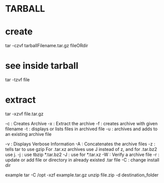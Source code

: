 
# TARBALL 
# create
tar -czvf tarballFilename.tar.gz fileORdir
# see inside tarball
tar -tzvf file
# extract
tar -xzvf file.tar.gz

-c : Creates Archive
-x : Extract the archive
-f : creates archive with given filename
-t : displays or lists files in archived file
-u : archives and adds to an existing archive file

-v : Displays Verbose Information
-A : Concatenates the archive files
-z : tells tar to use gzip
    For .tar.xz archives use J instead of z, and for .tar.bz2 use j.
    -j : use tbzip  *.tar.bz2
    -J : use for *.tar.xz
-W : Verify a archive file
-r : update or add file or directory in already existed .tar file
-C : change install dir

example
tar -C /opt -xzf example.tar.gz 
unzip file.zip -d destination_folder

